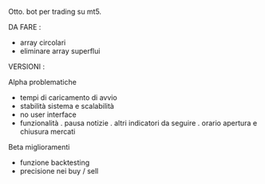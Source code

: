 Otto. bot per trading su mt5.

DA FARE : 
- array circolari
- eliminare array superflui

VERSIONI :

Alpha problematiche

- tempi di caricamento di avvio
- stabilità sistema e scalabilità
- no user interface
- funzionalità
	. pausa notizie
	. altri indicatori da seguire
	. orario apertura e chiusura mercati

Beta miglioramenti

+ funzione backtesting
+ precisione nei buy / sell
